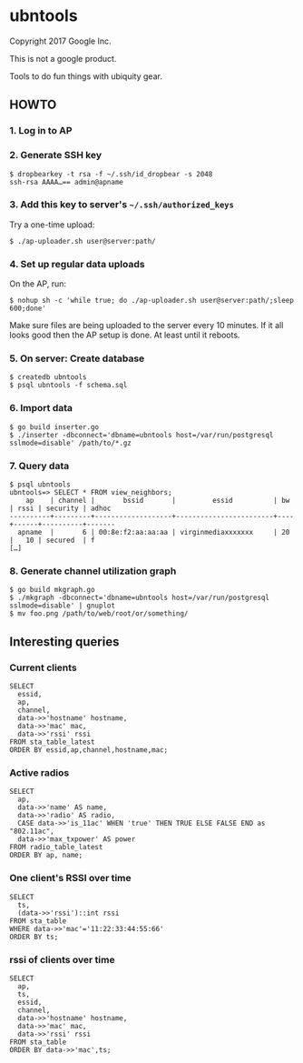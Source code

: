 # ubntools

Copyright 2017 Google Inc.

This is not a google product.

Tools to do fun things with ubiquity gear.

## HOWTO

### 1. Log in to AP

### 2. Generate SSH key

```
$ dropbearkey -t rsa -f ~/.ssh/id_dropbear -s 2048
ssh-rsa AAAA…== admin@apname
```

### 3. Add this key to server's `~/.ssh/authorized_keys`

Try a one-time upload:
```
$ ./ap-uploader.sh user@server:path/
```

### 4. Set up regular data uploads

On the AP, run:
```
$ nohup sh -c 'while true; do ./ap-uploader.sh user@server:path/;sleep 600;done'
```

Make sure files are being uploaded to the server every 10 minutes. If it all
looks good then the AP setup is done. At least until it reboots.

### 5. On server: Create database

```
$ createdb ubntools
$ psql ubntools -f schema.sql
```

### 6. Import data

```
$ go build inserter.go
$ ./inserter -dbconnect='dbname=ubntools host=/var/run/postgresql sslmode=disable' /path/to/*.gz
```

### 7. Query data

```
$ psql ubntools
ubntools=> SELECT * FROM view_neighbors;
    ap    | channel |       bssid       |         essid          | bw | rssi | security | adhoc
----------+---------+-------------------+------------------------+----+------+----------+-------
  apname  |       6 | 00:8e:f2:aa:aa:aa | virginmediaxxxxxxx     | 20 |   10 | secured  | f
[…]
```

### 8. Generate channel utilization graph

```
$ go build mkgraph.go
$ ./mkgraph -dbconnect='dbname=ubntools host=/var/run/postgresql sslmode=disable' | gnuplot
$ mv foo.png /path/to/web/root/or/something/
```

## Interesting queries

### Current clients
```
SELECT
  essid,
  ap,
  channel,
  data->>'hostname' hostname,
  data->>'mac' mac,
  data->>'rssi' rssi
FROM sta_table_latest
ORDER BY essid,ap,channel,hostname,mac;
```

### Active radios
```
SELECT
  ap,
  data->>'name' AS name,
  data->>'radio' AS radio,
  CASE data->>'is_11ac' WHEN 'true' THEN TRUE ELSE FALSE END as "802.11ac",
  data->>'max_txpower' AS power
FROM radio_table_latest
ORDER BY ap, name;
```

### One client's RSSI over time
```
SELECT
  ts,
  (data->>'rssi')::int rssi
FROM sta_table
WHERE data->>'mac'='11:22:33:44:55:66'
ORDER BY ts;
```

### rssi of clients over time
```
SELECT
  ap,
  ts,
  essid,
  channel,
  data->>'hostname' hostname,
  data->>'mac' mac,
  data->>'rssi' rssi
FROM sta_table
ORDER BY data->>'mac',ts;
```
